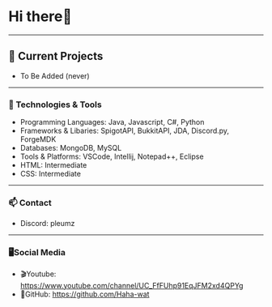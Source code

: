 # Hi there👋

<hr>

## 🔭 Current Projects
 - To Be Added (never)
 
<hr>

### 🌱 Technologies & Tools
- Programming Languages: Java, Javascript, C#, Python
- Frameworks & Libaries: SpigotAPI, BukkitAPI, JDA, Discord.py, ForgeMDK
- Databases: MongoDB, MySQL
- Tools & Platforms: VSCode, Intellij, Notepad++, Eclipse
- HTML: Intermediate
- CSS: Intermediate

<hr>

### 📫 Contact
- Discord: pleumz

<hr>

### 🖥️Social Media
- 🎬Youtube: https://www.youtube.com/channel/UC_FfFUhp91EqJFM2xd4QPYg 
- 💾GitHub: https://github.com/Haha-wat
